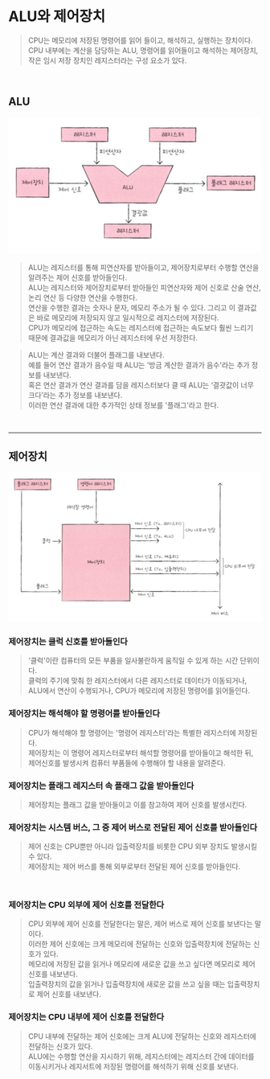 # ALU와 제어장치

> CPU는 메모리에 저장된 명령어를 읽어 들이고, 해석하고, 실행하는 장치이다. <br>
> CPU 내부에는 계산을 담당하는 ALU, 명령어를 읽어들이고 해석하는 제어장치, 작은 임시 저장 장치인 레지스터라는 구성 요소가 있다. <br>

<br>

## ALU

<img src="img/7.png" width=600 />

> ALU는 레지스터를 통해 피연산자를 받아들이고, 제어장치로부터 수행할 연산을 알려주는 제어 신호를 받아들인다. <br>
> ALU는 레지스터와 제어장치로부터 받아들인 피연산자와 제어 신호로 산술 연산, 논리 연산 등 다양한 연산을 수행한다. <br>
> 연산을 수행한 결과는 숫자나 문자, 메모리 주소가 될 수 있다. 그리고 이 결과값은 바로 메모리에 저장되지 않고 일시적으로 레지스터에 저장된다. <br>
> CPU가 메모리에 접근하는 속도는 레지스터에 접근하는 속도보다 훨씬 느리기 때문에 결과값을 메모리가 아닌 레지스터에 우선 저장한다. <br>

> ALU는 계산 결과와 더불어 플래그를 내보낸다. <br>
> 예를 들어 연산 결과가 음수일 때 ALU는 '방금 계산한 결과가 음수'라는 추가 정보를 내보낸다. <br>
> 혹은 연산 결과가 연산 결과를 담을 레지스터보다 클 때 ALU는 ‘결괏값이 너무 크다’라는 추가 정보를 내보낸다. <br>
> 이러한 연산 결과에 대한 추가적인 상태 정보를 '플래그'라고 한다.

<br>
<hr>

## 제어장치

<img src="img/8.png" width=600 />

<br>

### 제어장치는 클럭 신호를 받아들인다

> '클럭'이란 컴퓨터의 모든 부품을 일사불란하게 움직일 수 있게 하는 시간 단위이다. <br>
> 클럭의 주기에 맞춰 한 레지스터에서 다른 레지스터로 데이터가 이동되거나, ALU에서 연산이 수행되거나, CPU가 메모리에 저장된 명령어를 읽어들인다. <br>

### 제어장치는 해석해야 할 명령어를 받아들인다

> CPU가 해석해야 할 명령어는 '명령어 레지스터'라는 특별한 레지스터에 저장된다. <br>
> 제어장치는 이 명령어 레지스터로부터 해석할 명령어를 받아들이고 해석한 뒤, 제어신호를 발생시켜 컴퓨터 부품들에 수행해야 할 내용을 알려준다.

### 제어장치는 플래그 레지스터 속 플래그 값을 받아들인다

> 제어장치는 플래그 값을 받아들이고 이를 참고하여 제어 신호를 발생시킨다.

### 제어장치는 시스템 버스, 그 중 제어 버스로 전달된 제어 신호를 받아들인다

> 제어 신호는 CPU뿐만 아니라 입출력장치를 비롯한 CPU 외부 장치도 발생시킬 수 있다. <br>
> 제어장치는 제어 버스를 통해 외부로부터 전달된 제어 신호를 받아들인다.

<br>

### 제어장치는 CPU 외부에 제어 신호를 전달한다

> CPU 외부에 제어 신호를 전달한다는 말은, 제어 버스로 제어 신호를 보낸다는 말이다. <br>
> 이러한 제어 신호에는 크게 메모리에 전달하는 신호와 입출력장치에 전달하는 신호가 있다. <br>
> 메모리에 저장된 값을 읽거나 메모리에 새로운 값을 쓰고 싶다면 메모리로 제어 신호를 내보낸다. <br>
> 입출력장치의 값을 읽거나 입출력장치에 새로운 값을 쓰고 싶을 때는 입출력장치로 제어 신호를 내보낸다.

### 제어장치는 CPU 내부에 제어 신호를 전달한다

> CPU 내부에 전달하는 제어 신호에는 크게 ALU에 전달하는 신호와 레지스터에 전달하는 신호가 있다. <br>
> ALU에는 수행할 연산을 지시하기 위해, 레지스터에는 레지스터 간에 데이터를 이동시키거나 레지서트에 저장된 명령어를 해석하기 위해 신호를 보낸다.














